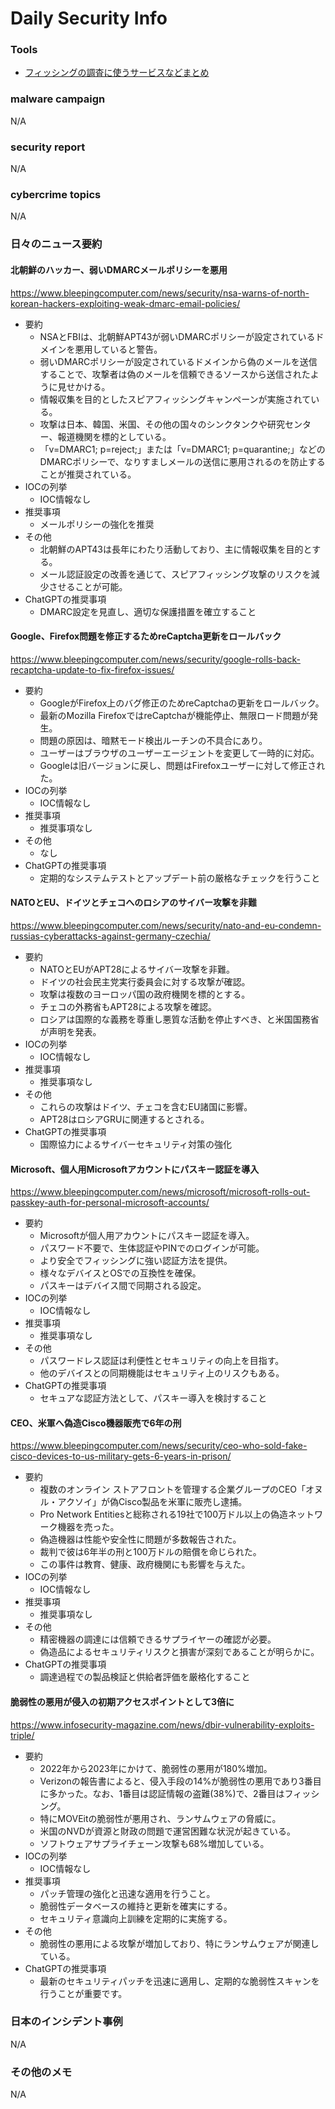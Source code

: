# Daily Security Info

### Tools
- [フィッシングの調査に使うサービスなどまとめ](https://www.secjuice.com/use-osint-to-investigate-a-phishing-scam/)

### malware campaign
N/A

### security report
N/A

### cybercrime topics
N/A

### 日々のニュース要約

#### 北朝鮮のハッカー、弱いDMARCメールポリシーを悪用
https://www.bleepingcomputer.com/news/security/nsa-warns-of-north-korean-hackers-exploiting-weak-dmarc-email-policies/

- 要約
    - NSAとFBIは、北朝鮮APT43が弱いDMARCポリシーが設定されているドメインを悪用していると警告。
    - 弱いDMARCポリシーが設定されているドメインから偽のメールを送信することで、攻撃者は偽のメールを信頼できるソースから送信されたように見せかける。
    - 情報収集を目的としたスピアフィッシングキャンペーンが実施されている。
    - 攻撃は日本、韓国、米国、その他の国々のシンクタンクや研究センター、報道機関を標的としている。
    - 「v=DMARC1; p=reject;」または「v=DMARC1; p=quarantine;」などのDMARCポリシーで、なりすましメールの送信に悪用されるのを防止することが推奨されている。
- IOCの列挙
    - IOC情報なし
- 推奨事項
    - メールポリシーの強化を推奨
- その他
    - 北朝鮮のAPT43は長年にわたり活動しており、主に情報収集を目的とする。
    - メール認証設定の改善を通じて、スピアフィッシング攻撃のリスクを減少させることが可能。
- ChatGPTの推奨事項
    - DMARC設定を見直し、適切な保護措置を確立すること

#### Google、Firefox問題を修正するためreCaptcha更新をロールバック
https://www.bleepingcomputer.com/news/security/google-rolls-back-recaptcha-update-to-fix-firefox-issues/

- 要約
    - GoogleがFirefox上のバグ修正のためreCaptchaの更新をロールバック。
    - 最新のMozilla FirefoxではreCaptchaが機能停止、無限ロード問題が発生。
    - 問題の原因は、暗黙モード検出ルーチンの不具合にあり。
    - ユーザーはブラウザのユーザーエージェントを変更して一時的に対応。
    - Googleは旧バージョンに戻し、問題はFirefoxユーザーに対して修正された。
- IOCの列挙
    - IOC情報なし
- 推奨事項
    - 推奨事項なし
- その他
    - なし
- ChatGPTの推奨事項
    - 定期的なシステムテストとアップデート前の厳格なチェックを行うこと

#### NATOとEU、ドイツとチェコへのロシアのサイバー攻撃を非難
https://www.bleepingcomputer.com/news/security/nato-and-eu-condemn-russias-cyberattacks-against-germany-czechia/

- 要約
    - NATOとEUがAPT28によるサイバー攻撃を非難。
    - ドイツの社会民主党実行委員会に対する攻撃が確認。
    - 攻撃は複数のヨーロッパ国の政府機関を標的とする。
    - チェコの外務省もAPT28による攻撃を確認。
    - ロシアは国際的な義務を尊重し悪質な活動を停止すべき、と米国国務省が声明を発表。
- IOCの列挙
    - IOC情報なし
- 推奨事項
    - 推奨事項なし
- その他
    - これらの攻撃はドイツ、チェコを含むEU諸国に影響。
    - APT28はロシアGRUに関連するとされる。
- ChatGPTの推奨事項
    - 国際協力によるサイバーセキュリティ対策の強化

#### Microsoft、個人用Microsoftアカウントにパスキー認証を導入
https://www.bleepingcomputer.com/news/microsoft/microsoft-rolls-out-passkey-auth-for-personal-microsoft-accounts/

- 要約
    - Microsoftが個人用アカウントにパスキー認証を導入。
    - パスワード不要で、生体認証やPINでのログインが可能。
    - より安全でフィッシングに強い認証方法を提供。
    - 様々なデバイスとOSでの互換性を確保。
    - パスキーはデバイス間で同期される設定。
- IOCの列挙
    - IOC情報なし
- 推奨事項
    - 推奨事項なし
- その他
    - パスワードレス認証は利便性とセキュリティの向上を目指す。
    - 他のデバイスとの同期機能はセキュリティ上のリスクもある。
- ChatGPTの推奨事項
    - セキュアな認証方法として、パスキー導入を検討すること

#### CEO、米軍へ偽造Cisco機器販売で6年の刑
https://www.bleepingcomputer.com/news/security/ceo-who-sold-fake-cisco-devices-to-us-military-gets-6-years-in-prison/

- 要約
    - 複数のオンライン ストアフロントを管理する企業グループのCEO「オヌル・アクソイ」が偽Cisco製品を米軍に販売し逮捕。
    - Pro Network Entitiesと総称される19社で100万ドル以上の偽造ネットワーク機器を売った。
    - 偽造機器は性能や安全性に問題が多数報告された。
    - 裁判で彼は6年半の刑と100万ドルの賠償を命じられた。
    - この事件は教育、健康、政府機関にも影響を与えた。
- IOCの列挙
    - IOC情報なし
- 推奨事項
    - 推奨事項なし
- その他
    - 精密機器の調達には信頼できるサプライヤーの確認が必要。
    - 偽造品によるセキュリティリスクと損害が深刻であることが明らかに。
- ChatGPTの推奨事項
    - 調達過程での製品検証と供給者評価を厳格化すること

#### 脆弱性の悪用が侵入の初期アクセスポイントとして3倍に
https://www.infosecurity-magazine.com/news/dbir-vulnerability-exploits-triple/

- 要約
    - 2022年から2023年にかけて、脆弱性の悪用が180%増加。
    - Verizonの報告書によると、侵入手段の14%が脆弱性の悪用であり3番目に多かった。なお、1番目は認証情報の盗難(38%)で、2番目はフィッシング。
    - 特にMOVEitの脆弱性が悪用され、ランサムウェアの脅威に。
    - 米国のNVDが資源と財政の問題で運営困難な状況が起きている。
    - ソフトウェアサプライチェーン攻撃も68%増加している。
- IOCの列挙
    - IOC情報なし
- 推奨事項
    - パッチ管理の強化と迅速な適用を行うこと。
    - 脆弱性データベースの維持と更新を確実にする。
    - セキュリティ意識向上訓練を定期的に実施する。
- その他
    - 脆弱性の悪用による攻撃が増加しており、特にランサムウェアが関連している。
- ChatGPTの推奨事項
    - 最新のセキュリティパッチを迅速に適用し、定期的な脆弱性スキャンを行うことが重要です。

### 日本のインシデント事例
N/A

### その他のメモ
N/A